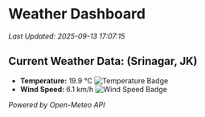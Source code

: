 
# Weather Dashboard

_Last Updated: 2025-09-13 17:07:15_

## Current Weather Data: (Srinagar, JK)
- **Temperature:** 19.9 °C ![Temperature Badge](https://img.shields.io/badge/Temperature-Low%20Temp-blue)
- **Wind Speed:** 6.1 km/h ![Wind Speed Badge](https://img.shields.io/badge/Wind%20Speed-Light%20Wind-blue)

*Powered by Open-Meteo API*
